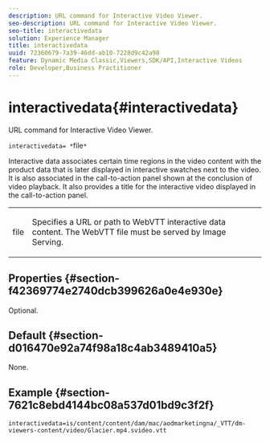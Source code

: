 ```yaml
---
description: URL command for Interactive Video Viewer.
seo-description: URL command for Interactive Video Viewer.
seo-title: interactivedata
solution: Experience Manager
title: interactivedata
uuid: 72360679-7a39-46dd-ab10-7228d9c42a98
feature: Dynamic Media Classic,Viewers,SDK/API,Interactive Videos
role: Developer,Business Practitioner
---
```


# interactivedata{#interactivedata}

URL command for Interactive Video Viewer.

 `interactivedata= *`file`*`

Interactive data associates certain time regions in the video content with the product data that is later displayed in interactive swatches next to the video. It is also associated in the call-to-action panel shown at the conclusion of video playback. It also provides a title for the interactive video displayed in the call-to-action panel.

<table id="table_C616483932C2482CA9794DDD7313FD7C"> 
 <tbody> 
  <tr> 
   <td colname="col1"> <p> <span class="codeph"> <span class="varname"> file</span> </span> </p> </td> 
   <td colname="col2"> <p> Specifies a URL or path to WebVTT interactive data content. The WebVTT file must be served by Image Serving. </p> </td> 
  </tr> 
 </tbody> 
</table>

## Properties {#section-f42369774e2740dcb399626a0e4e930e}

Optional.

## Default {#section-d016470e92a74f98a18c4ab3489410a5}

None.

## Example {#section-7621c8ebd4144bc08a537d01bd9c3f2f}

```
interactivedata=is/content/content/dam/mac/aodmarketingna/_VTT/dm-viewers-content/video/Glacier.mp4.svideo.vtt
```

